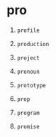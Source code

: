 # pro

1. `profile`

2. `production`

3. `project`

4. `pronoun`

5. `prototype`

6. `prop`

7. `program`

8. `promise`
